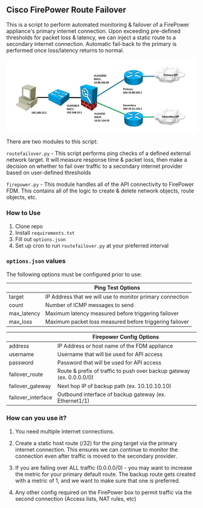 ## Cisco FirePower Route Failover

This is a script to perform automated monitoring & failover of a FirePower appliance's primary internet connection. Upon exceeding pre-defined thresholds for packet loss & latency, we can inject a static route to a secondary internet connection. Automatic fail-back to the primary is performed once loss/latency returns to normal.

![topology](./sample_topology.jpeg)

There are two modules to this script: 

`routefailover.py` - This script performs ping checks of a defined external network target. It will measure response time & packet loss, then make a decision on whether to fail over traffic to a secondary internet provider based on user-defined thresholds

`firepower.py` - This module handles all of the API connectivity to FirePower FDM. This contains all of the logic to create & delete network objects, route objects, etc.

### How to Use

1. Clone repo
2. Install `requirements.txt`
3. Fill out `options.json`
4. Set up cron to run `routefailover.py` at your preferred interval

### `options.json` values

The following options must be configured prior to use:

|  | Ping Test Options |
|--------|-----------------------------------------------------------|
| target | IP Address that we will use to monitor primary connection |
| count  | Number of ICMP messages to send                           |
| max_latency | Maximum latency measured before triggering failover  |
| max_loss | Maximum packet loss measured before triggering failover |

|  | Firepower Config Options |
|--------|-----------------------------------------------------------|
| address | IP Address or host name of the FDM appliance             |
| username | Username that will be used for API access               |
| password | Password that will be used for API access               |
| failover_route | Route & prefix of traffic to push over backup gateway (ex. 0.0.0.0/0)|
| failover_gateway | Next hop IP of backup path (ex. 10.10.10.10)|
| failover_interface | Outbound interface of backup gateway (ex. Ethernet1/1)|

### How can you use it?

1. You need multiple internet connections.

2. Create a static host route (/32) for the ping target via the primary internet connection. This ensures we can continue to monitor the connection even after traffic is moved to the secondary provider.

3. If you are failing over ALL traffic (0.0.0.0/0) - you may want to increase the metric for your primary default route. The backup route gets created with a metric of 1, and we want to make sure that one is preferred.

4. Any other config required on the FirePower box to permit traffic via the second connection (Access lists, NAT rules, etc)